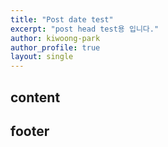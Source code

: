 ```yaml
---
title: "Post date test"
excerpt: "post head test용 입니다."
author: kiwoong-park
author_profile: true
layout: single
---
```



## content

## footer

